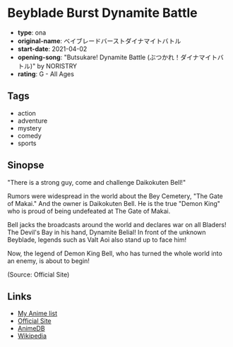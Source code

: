 # Beyblade Burst Dynamite Battle

-   **type**: ona
-   **original-name**: ベイブレードバーストダイナマイトバトル
-   **start-date**: 2021-04-02
-   **opening-song**: "Butsukare! Dynamite Battle (ぶつかれ！ダイナマイトバトル)" by NORISTRY
-   **rating**: G - All Ages

## Tags

-   action
-   adventure
-   mystery
-   comedy
-   sports

## Sinopse

"There is a strong guy, come and challenge Daikokuten Bell!"

Rumors were widespread in the world about the Bey Cemetery, "The Gate of Makai." And the owner is Daikokuten Bell. He is the true "Demon King" who is proud of being undefeated at The Gate of Makai.

Bell jacks the broadcasts around the world and declares war on all Bladers! The Devil's Bay in his hand,
Dynamite Belial! In front of the unknown Beyblade, legends such as Valt Aoi also stand up to face him!

Now, the legend of Demon King Bell, who has turned the whole world into an enemy, is about to begin!

(Source: Official Site)

## Links

-   [My Anime list](https://myanimelist.net/anime/48455/Beyblade_Burst_Dynamite_Battle)
-   [Official Site](https://www.beyblade.jp/teaser_6th/)
-   [AnimeDB](http://anidb.info/perl-bin/animedb.pl?show=anime&aid=16126)
-   [Wikipedia](https://en.wikipedia.org/wiki/Beyblade_Burst#Beyblade_Burst_Dynamite_Battle_%282021%E2%80%9322%29)
